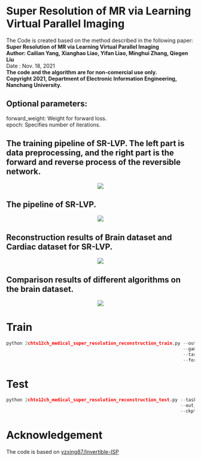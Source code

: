 # Super Resolution of MR via Learning Virtual Parallel Imaging
The Code is created based on the method described in the following paper:  
**Super Resolution of MR via Learning Virtual Parallel Imaging**  
**Author: Cailian Yang, Xianghao Liao, Yifan Liao, Minghui Zhang, Qiegen Liu**  
Date : Nov. 18, 2021  
**The code and the algorithm are for non-comercial use only.**  
**Copyright 2021, Department of Electronic Information Engineering, Nanchang University.**  

## Optional parameters:  
forward_weight: Weight for forward loss.     
epoch: Specifies number of iterations.  

## The training pipeline of SR-LVP. The left part is data preprocessing, and the right part is the forward and reverse process of the reversible network.
<div align="center"><img src="https://github.com/yqx7150/SR-LVP/tree/main/SR-LVP/figs/Fig1.jpg"> </div>

## The pipeline of SR-LVP.
<div align="center"><img src="https://github.com/yqx7150/SR-LVP/tree/main/SR-LVP/figs/Fig2.jpg"> </div>

## Reconstruction results of Brain dataset and Cardiac dataset for SR-LVP.
<div align="center"><img src="https://github.com/yqx7150/SR-LVP/tree/main/SR-LVP/figs/Fig3.jpg"> </div>

## Comparison results of different algorithms on the brain dataset.
<div align="center"><img src="https://github.com/yqx7150/SR-LVP/tree/main/SR-LVP/figs/Fig4.jpg"> </div>

# Train
```python
python 2chto12ch_medical_super_resolution_reconstruction_train.py --out_path="./exps/" \
                                                                  --gamma \
                                                                  --task=<task name> \
                                                                  --forward_weight=12
```

# Test
```python
python 2chto12ch_medical_super_resolution_reconstruction_test.py --task=2to12_ch_cross_test \
                                                                 --out_path="./exps/" \
                                                                 --ckpt=<model path>
```

# Acknowledgement
The code is based on [yzxing87/Invertible-ISP](https://github.com/yzxing87/Invertible-ISP)